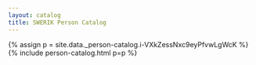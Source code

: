 ```yaml
---
layout: catalog
title: SWERIK Person Catalog
---
```

{% assign p = site.data._person-catalog.i-VXkZessNxc9eyPfvwLgWcK %}
{% include person-catalog.html p=p %}

